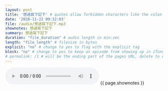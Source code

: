 ```yaml
---
layout: post
title: '想過寫下記下' # quotes allow forbidden characters like the colon
date: '2020-11-22 09:32:03'
file: /audio/想過寫下記下.mp3
shownotes: 想過寫下記下
summary: 想過寫下記下
duration: "file_duration" # audio length in min:sec
length: "file_length" # filesize in bytes
explicit: "no" # change to yes to flag with the explicit tag
block: "no" # change to yes to keep an episode from showing up in iTunes
# permalink: /1 # will be the ending part of the pages URL, delete to default to the title
---
```


<audio controls>
<source src="{{site.url}}{{site.baseurl}}{{ page.file }}" type="audio/x-mp3">
Your browser does not support the audio element.
</audio>
{{ page.shownotes }}
